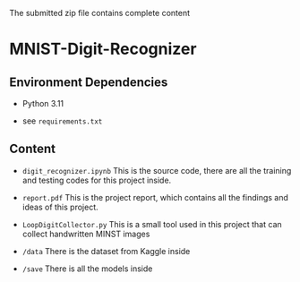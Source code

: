 The submitted zip file contains complete content
# MNIST-Digit-Recognizer

## Environment Dependencies
- Python 3.11

- see `requirements.txt`

## Content
- `digit_recognizer.ipynb`
This is the source code, there are all the training and testing codes for this project inside.

- `report.pdf`
This is the project report, which contains all the findings and ideas of this project.

- `LoopDigitCollector.py`
This is a small tool used in this project that can collect handwritten MINST images

- `/data`
There is the dataset from Kaggle inside

- `/save`
There is all the models inside
